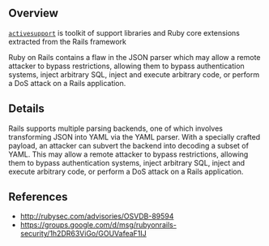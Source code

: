 ## Overview

[`activesupport`](https://rubygems.org/gems/activesupport) is toolkit of support libraries and Ruby core extensions extracted from the Rails framework

Ruby on Rails contains a flaw in the JSON parser which may allow a remote attacker to bypass restrictions, allowing them to bypass authentication systems, inject arbitrary SQL, inject and execute arbitrary code, or perform a DoS attack on a Rails application.

## Details

Rails supports multiple parsing backends, one of which involves transforming JSON into YAML via the YAML parser. With a specially crafted payload, an attacker can subvert the backend into decoding a subset of YAML. This may allow a remote attacker to bypass restrictions, allowing them to bypass authentication systems, inject arbitrary SQL, inject and execute arbitrary code, or perform a DoS attack on a Rails application.

## References
- http://rubysec.com/advisories/OSVDB-89594
- https://groups.google.com/d/msg/rubyonrails-security/1h2DR63ViGo/GOUVafeaF1IJ
